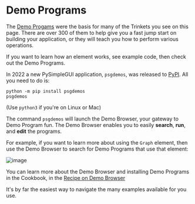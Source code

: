 # Demo Programs

The [Demo Progams](http://Demos.PySimpleGUI.org) were the basis for many of the Trinkets you see on this page.  There are over 300 of them to help give you a fast jump start on building your application, or they will teach you how to perform various operations.

If you want to learn how an element works, see example code, then check out the Demo Programs.

In 2022 a new PySimpleGUI application, `psgdemos`, was released to [PyPI](https://pypi.org/project/psgdemos/).  All you need to do is:

`python -m pip install psgdemos`  
`psgdemos`

(Use `python3` if you're on Linux or Mac)

The command `psgdemos` will launch the Demo Browser, your gateway to Demo Program fun.  The Demo Browser enables you to easily **search**, **run**, and **edit** the programs. 

For example, if you want to learn more about using the `Graph` element, then use the Demo Browser to search for Demo Programs that use that element:

![image](https://user-images.githubusercontent.com/46163555/156387506-ffd7ab13-be48-4780-a374-80920c5f2be2.png)

You can learn more about the Demo Browser and installing Demo Programs in the Cookbook, in the [Recipe on Demo Browser](https://pysimplegui.readthedocs.io/en/latest/cookbook/#recipe-the-demo-browser)

It's by far the easiest way to navigate the many examples available for you use.
